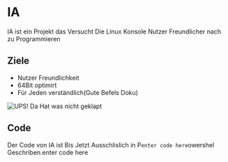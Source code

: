 # IA
IA ist ein Projekt das Versucht Die Linux Konsole Nutzer Freundlicher nach zu Programmieren 
## Ziele

 - Nutzer Freundlichkeit
 - 64Bit optimirt
 - Für Jeden verständlich(Gute Befels Doku)
 
 ![UPS! Da Hat was nicht geklapt](https://aklarafkaf.net/IA.PNG)
## Code
Der Code von IA ist Bis Jetzt Ausschlislich in P`enter code here`owershel Geschriben.enter code here
